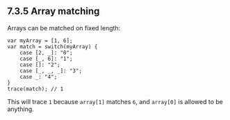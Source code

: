 ## 7.3.5 Array matching

Arrays can be matched on fixed length:

```
var myArray = [1, 6];
var match = switch(myArray) {
	case [2, _]: "0";
	case [_, 6]: "1";
	case []: "2";
	case [_, _, _]: "3";
	case _: "4";
}
trace(match); // 1
```

This will trace `1` because `array[1]` matches `6`, and `array[0]` is allowed to be anything.